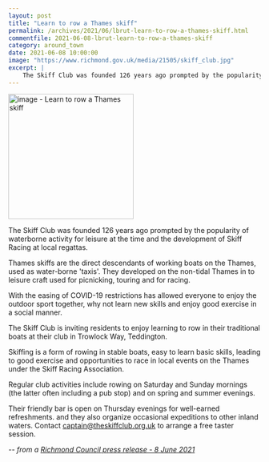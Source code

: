 ```yaml
---
layout: post
title: "Learn to row a Thames skiff"
permalink: /archives/2021/06/lbrut-learn-to-row-a-thames-skiff.html
commentfile: 2021-06-08-lbrut-learn-to-row-a-thames-skiff
category: around_town
date: 2021-06-08 10:00:00
image: "https://www.richmond.gov.uk/media/21505/skiff_club.jpg"
excerpt: |
    The Skiff Club was founded 126 years ago prompted by the popularity of waterborne activity for leisure at the time and the development of Skiff  Racing at local regattas.
---
```

<img src="https://www.richmond.gov.uk/media/21505/skiff_club.jpg" alt="image - Learn to row a Thames skiff" width="250" class="photo right" alt="" >

The Skiff Club was founded 126 years ago prompted by the popularity of waterborne activity for leisure at the time and the development of Skiff  Racing at local regattas.

Thames skiffs are the direct descendants of working boats on the Thames,  used as water-borne 'taxis'. They developed on the non-tidal Thames in to leisure craft used for picnicking, touring and for racing.

With the easing of COVID-19 restrictions has allowed everyone to enjoy the outdoor sport together, why not learn new skills and enjoy good exercise in a social manner.

The Skiff Club is inviting residents to enjoy learning to row in their traditional boats at their club in Trowlock Way, Teddington.

Skiffing is a form of rowing in stable boats, easy to learn basic skills,  leading to good exercise and opportunities to race in local events on the  Thames under the Skiff Racing Association.

Regular club activities include rowing on Saturday and Sunday mornings (the latter often including a pub stop) and on spring and summer evenings.

Their friendly bar is open on Thursday evenings for well-earned refreshments. and they also organize occasional expeditions to other inland waters. Contact  [captain@theskiffclub.org.uk](mailto:captain@theskiffclub.org.uk) to arrange a free taster session.

<cite>-- from a [Richmond Council press release - 8 June 2021](https://www.richmond.gov.uk//news/june_2021/learn_to_row_a_thames_skiff)</cite>

